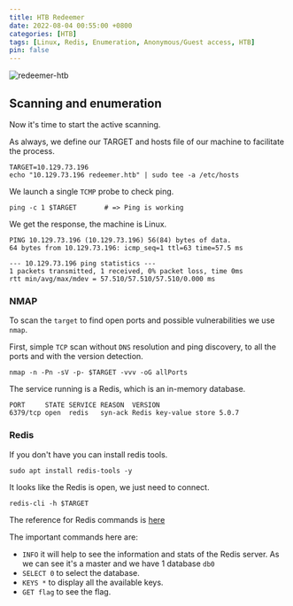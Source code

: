 ```yaml
---
title: HTB Redeemer
date: 2022-08-04 00:55:00 +0800
categories: [HTB]
tags: [Linux, Redis, Enumeration, Anonymous/Guest access, HTB]
pin: false
---
```


![redeemer-htb](https://www.hackthebox.com/storage/avatars/cdf77651ab0a4eca65acd5cf388b4c66.png)

## Scanning and enumeration

Now it's time to start the active scanning.

As always, we define our TARGET and hosts file of our machine to facilitate the process.

```console
TARGET=10.129.73.196
echo "10.129.73.196 redeemer.htb" | sudo tee -a /etc/hosts
```

We launch a single `TCMP` probe to check ping.

```console
ping -c 1 $TARGET		# => Ping is working
```

We get the response, the machine is Linux.

```console
PING 10.129.73.196 (10.129.73.196) 56(84) bytes of data.
64 bytes from 10.129.73.196: icmp_seq=1 ttl=63 time=57.5 ms

--- 10.129.73.196 ping statistics ---
1 packets transmitted, 1 received, 0% packet loss, time 0ms
rtt min/avg/max/mdev = 57.510/57.510/57.510/0.000 ms

```

### NMAP

To scan the `target` to find open ports and possible vulnerabilities we use `nmap`.

First, simple `TCP` scan without `DNS` resolution and ping discovery, to all the ports and with the version detection.

```console
nmap -n -Pn -sV -p- $TARGET -vvv -oG allPorts
```

The service running is a Redis, which is an in-memory database.

```console
PORT     STATE SERVICE REASON  VERSION
6379/tcp open  redis   syn-ack Redis key-value store 5.0.7
```

### Redis

If you don't have you can install redis tools.

```console
sudo apt install redis-tools -y
```

It looks like the Redis is open, we just need to connect.

```console
redis-cli -h $TARGET
```

The reference for Redis commands is [here](https://redis.io/commands/)

The important commands here are:

- `INFO` it will help to see the information and stats of the Redis server. As we can see it's a master and we have 1 database `db0`
- `SELECT 0` to select the database.
- `KEYS *` to display all the available keys.
- `GET flag` to see the flag.
